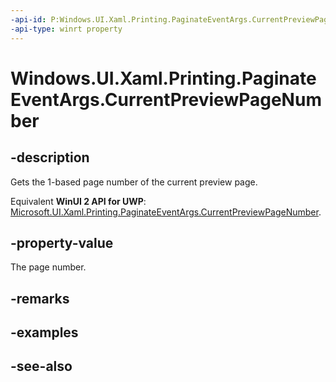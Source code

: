 ```yaml
---
-api-id: P:Windows.UI.Xaml.Printing.PaginateEventArgs.CurrentPreviewPageNumber
-api-type: winrt property
---
```


<!-- Property syntax
public int CurrentPreviewPageNumber { get; }
-->

# Windows.UI.Xaml.Printing.PaginateEventArgs.CurrentPreviewPageNumber

## -description
Gets the 1-based page number of the current preview page.

Equivalent **WinUI 2 API for UWP**: [Microsoft.UI.Xaml.Printing.PaginateEventArgs.CurrentPreviewPageNumber](/windows/winui/api/microsoft.ui.xaml.printing.paginateeventargs.currentpreviewpagenumber).

## -property-value
The page number.

## -remarks

## -examples

## -see-also
